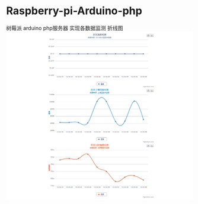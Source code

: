 # Raspberry-pi-Arduino-php
树莓派 arduino php服务器 实现各数据监测 折线图
![显示折线图](https://github.com/bansan123/Raspberry-pi-Arduino-php/blob/master/images/xianshi.png?raw=true)
